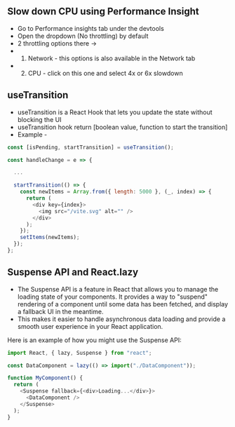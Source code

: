 ## Slow down CPU using Performance Insight

- Go to Performance insights tab under the devtools
- Open the dropdown (No throttling) by default
- 2 throttling options there ->
- 1. Network - this options is also available in the Network tab
- 2. CPU - click on this one and select 4x or 6x slowdown

## useTransition

- useTransition is a React Hook that lets you update the state without blocking the UI
- useTransition hook return [boolean value, function to start the transition]
- Example -

```js
const [isPending, startTransition] = useTransition();

const handleChange = e => {

  ...

  startTransition(() => {
    const newItems = Array.from({ length: 5000 }, (_, index) => {
      return (
        <div key={index}>
          <img src="/vite.svg" alt="" />
        </div>
      );
    });
    setItems(newItems);
  });
};
```

## Suspense API and React.lazy

- The Suspense API is a feature in React that allows you to manage the loading state of your components. It provides a way to "suspend" rendering of a component until some data has been fetched, and display a fallback UI in the meantime.
- This makes it easier to handle asynchronous data loading and provide a smooth user experience in your React application.

Here is an example of how you might use the Suspense API:

```js
import React, { lazy, Suspense } from "react";

const DataComponent = lazy(() => import("./DataComponent"));

function MyComponent() {
  return (
    <Suspense fallback={<div>Loading...</div>}>
      <DataComponent />
    </Suspense>
  );
}
```
